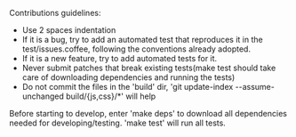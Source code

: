 Contributions guidelines:

- Use 2 spaces indentation
- If it is a bug, try to add an automated test that reproduces it in the
  test/issues.coffee, following the conventions already adopted.
- If it is a new feature, try to add automated tests for it.
- Never submit patches that break existing tests(make test should take care of
  downloading dependencies and running the tests)
- Do not commit the files in the 'build' dir, 'git update-index --assume-unchanged build/{js,css}/*' will help

Before starting to develop, enter 'make deps' to download all dependencies
needed for developing/testing. 'make test' will run all tests. 
